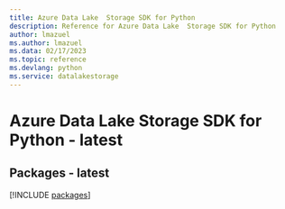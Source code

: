 ```yaml
---
title: Azure Data Lake  Storage SDK for Python
description: Reference for Azure Data Lake  Storage SDK for Python
author: lmazuel
ms.author: lmazuel
ms.data: 02/17/2023
ms.topic: reference
ms.devlang: python
ms.service: datalakestorage
---
```

# Azure Data Lake  Storage SDK for Python - latest
## Packages - latest
[!INCLUDE [packages](data-lake--storage-index.md)]